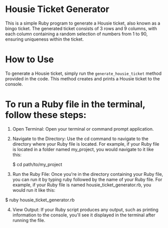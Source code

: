 # Housie Ticket Generator
This is a simple Ruby program to generate a Housie ticket, also known as a bingo ticket. The generated ticket consists of 3 rows and 9 columns, with each column containing a random selection of numbers from 1 to 90, ensuring uniqueness within the ticket.

# How to Use
To generate a Housie ticket, simply run the `generate_housie_ticket` method provided in the code. This method creates and prints a Housie ticket to the console.

# To run a Ruby file in the terminal, follow these steps:
1. Open Terminal: Open your terminal or command prompt application.
2. Navigate to the Directory: Use the cd command to navigate to the directory where your Ruby file is located. For example, if your Ruby file is located in a 
folder named my_project, you would navigate to it like this:

   $ cd path/to/my_project
   
3. Run the Ruby File: Once you're in the directory containing your Ruby file, you can run it by typing ruby followed by the name of your Ruby file. For example,  if your Ruby file is named housie_ticket_generator.rb, you would run it like this:

  $ ruby housie_ticket_generator.rb

4. View Output: If your Ruby script produces any output, such as printing information to the console, you'll see it displayed in the terminal after running the 
file.
